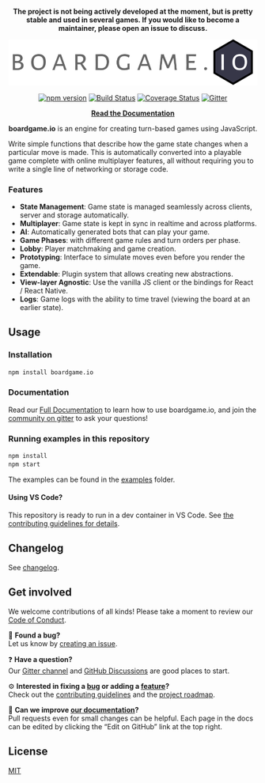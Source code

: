 <p align="center"><strong>The project is not being actively developed at the moment, but is pretty stable and used in several games. If you would like to become a maintainer, please open an issue to discuss.</strong></p>

<p align="center">
  <a href="https://boardgame.io/">
    <img src="https://raw.githubusercontent.com/boardgameio/boardgame.io/main/docs/logo-optimized.svg?sanitize=true" alt="boardgame.io" />
  </a>
</p>

<p align="center">
<a href="https://www.npmjs.com/package/boardgame.io"><img src="https://badge.fury.io/js/boardgame.io.svg" alt="npm version" /></a>
<a href="https://github.com/Drasky-Vanderhoff/boardgame.io/actions?query=workflow%3ATests"> <img src="https://github.com/Drasky-Vanderhoff/boardgame.io/workflows/Tests/badge.svg" alt='Build Status'></a>
<a href='https://coveralls.io/github/Drasky-Vanderhoff/boardgame.io?branch=main'><img src='https://coveralls.io/repos/github/Drasky-Vanderhoff/boardgame.io/badge.svg?branch=main' alt='Coverage Status' /></a>
<a href="https://gitter.im/boardgame-io"><img src="https://badges.gitter.im/boardgame-io.svg" alt="Gitter" /></a>
</p>

<p align="center">
  <strong><a href="https://boardgame.io/documentation/#/">Read the Documentation</a></strong>
</p>

<p align="center">
  <strong>boardgame.io</strong> is an engine for creating turn-based games using JavaScript.
</p>

Write simple functions that describe how the game state changes
when a particular move is made. This is automatically converted
into a playable game complete with online multiplayer
features, all without requiring you to write a single line of
networking or storage code.

### Features

- **State Management**: Game state is managed seamlessly across clients, server and storage automatically.
- **Multiplayer**: Game state is kept in sync in realtime and across platforms.
- **AI**: Automatically generated bots that can play your game.
- **Game Phases**: with different game rules and turn orders per phase.
- **Lobby**: Player matchmaking and game creation.
- **Prototyping**: Interface to simulate moves even before you render the game.
- **Extendable**: Plugin system that allows creating new abstractions.
- **View-layer Agnostic**: Use the vanilla JS client or the bindings for React / React Native.
- **Logs**: Game logs with the ability to time travel (viewing the board at an earlier state).

## Usage

### Installation

```sh
npm install boardgame.io
```

### Documentation

Read our [Full Documentation](https://boardgame.io/documentation/) to learn how to
use boardgame.io, and join the [community on gitter](https://gitter.im/boardgame-io/General)
to ask your questions!

### Running examples in this repository

```sh
npm install
npm start
```

The examples can be found in the [examples](examples/) folder.

#### Using VS Code?

This repository is ready to run in a dev container in VS Code. See [the contributing guidelines for details](CONTRIBUTING.md).

## Changelog

See [changelog](docs/documentation/CHANGELOG.md).

## Get involved

We welcome contributions of all kinds!
Please take a moment to review our [Code of Conduct](CODE_OF_CONDUCT.md).

🐛 **Found a bug?**  
Let us know by [creating an issue][new-issue].

❓ **Have a question?**  
Our [Gitter channel][gitter] and [GitHub Discussions][discussions]
are good places to start.

⚙️ **Interested in fixing a [bug][bugs] or adding a [feature][features]?**  
Check out the [contributing guidelines](CONTRIBUTING.md)
and the [project roadmap](roadmap.md).

📖 **Can we improve [our documentation][docs]?**  
Pull requests even for small changes can be helpful. Each page in the
docs can be edited by clicking the “Edit on GitHub” link at the top right.

[new-issue]: https://github.com/boardgameio/boardgame.io/issues/new/choose
[gitter]: https://gitter.im/boardgame-io/General
[discussions]: https://github.com/boardgameio/boardgame.io/discussions
[bugs]: https://github.com/boardgameio/boardgame.io/issues?q=is%3Aissue+is%3Aopen+label%3Abug
[features]: https://github.com/boardgameio/boardgame.io/issues?q=is%3Aissue+is%3Aopen+label%3Afeature
[docs]: https://boardgame.io/documentation/
[sponsors]: https://github.com/sponsors/boardgameio
[collective]: https://opencollective.com/boardgameio#support

## License

[MIT](LICENSE)
